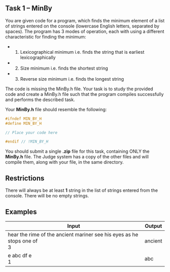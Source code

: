 ## Task 1 – MinBy

You are given code for a program, which finds the minimum element of a list of strings entered on the console (lowercase English letters, separated by spaces). The program has 3 modes of operation, each with using a different characteristic for finding the minimum:
- 1.	Lexicographical minimum i.e. finds the string that is earliest lexicographically
- 2.	Size minimum i.e. finds the shortest string
- 3.	Reverse size minimum i.e. finds the longest string

The code is missing the MinBy.h file. Your task is to study the provided code and create a MinBy.h file such that the program compiles successfully and performs the described task.

Your **MinBy.h** file should resemble the following:
```cpp
#ifndef MIN_BY_H
#define MIN_BY_H

// Place your code here

#endif // !MIN_BY_H
```
You should submit a single **.zip** file for this task, containing ONLY the **MinBy.h** file. The Judge system has a copy of the other files and will compile them, along with your file, in the same directory.

## Restrictions

There will always be at least **1** string in the list of strings entered from the console. There will be no empty strings.

## Examples

Input|Output
-|-
hear the rime of the ancient mariner see his eyes as he stops one of<br>3|ancient
e abc df e<br>1|abc

